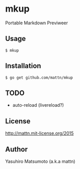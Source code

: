 # mkup

Portable Markdown Previweer

## Usage
```
$ mkup
```

## Installation

```
$ go get github.com/mattn/mkup
```

## TODO

* auto-reload (livereload?)

## License

http://mattn.mit-license.org/2015

## Author

Yasuhiro Matsumoto (a.k.a mattn)
